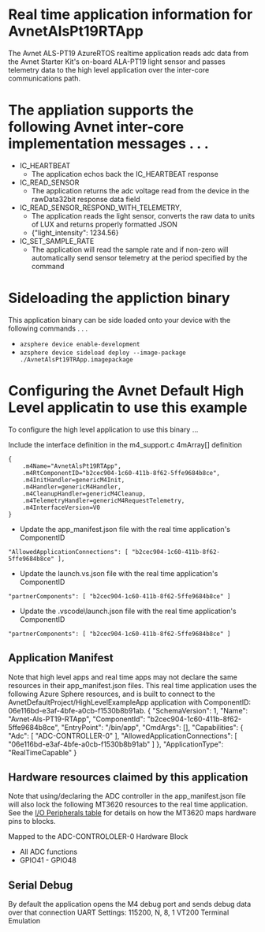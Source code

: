 # Real time application information for AvnetAlsPt19RTApp

The Avnet ALS-PT19 AzureRTOS realtime application reads adc data from the Avnet Starter Kit's on-board ALA-PT19 light sensor and passes telemetry data to the high level application over the inter-core communications path.

# The appliation supports the following Avnet inter-core implementation messages . . .

* IC_HEARTBEAT 
  * The application echos back the IC_HEARTBEAT response
* IC_READ_SENSOR
  * The application returns the adc voltage read from the device in the rawData32bit response data field
* IC_READ_SENSOR_RESPOND_WITH_TELEMETRY, 
  * The application reads the light sensor, converts the raw data to units of LUX and returns properly formatted JSON
  * {"light_intensity": 1234.56} 
* IC_SET_SAMPLE_RATE
  * The application will read the sample rate and if non-zero will automatically send sensor telemetry at the period specified by the command 

# Sideloading the appliction binary
This application binary can be side loaded onto your device with the following commands . . .

* `azsphere device enable-development`
* `azsphere device sideload deploy --image-package ./AvnetAlsPt19TRApp.imagepackage`

# Configuring the Avnet Default High Level applicatin to use this example
To configure the high level application to use this binary ...

Include the interface definition in the m4_support.c 4mArray[] definition

    {
        .m4Name="AvnetAlsPt19RTApp",
        .m4RtComponentID="b2cec904-1c60-411b-8f62-5ffe9684b8ce",
        .m4InitHandler=genericM4Init,
        .m4Handler=genericM4Handler,
        .m4CleanupHandler=genericM4Cleanup,
        .m4TelemetryHandler=genericM4RequestTelemetry,
        .m4InterfaceVersion=V0
    }
   
* Update the app_manifest.json file with the real time application's ComponentID

`"AllowedApplicationConnections": [ "b2cec904-1c60-411b-8f62-5ffe9684b8ce" ],`

* Update the launch.vs.json  file with the real time application's ComponentID

`"partnerComponents": [ "b2cec904-1c60-411b-8f62-5ffe9684b8ce" ]`

* Update the .vscode\launch.json  file with the real time application's ComponentID

`"partnerComponents": [ "b2cec904-1c60-411b-8f62-5ffe9684b8ce" ]`

## Application Manifest
Note that high level apps and real time apps may not declare the same resources in their app_manifest.json files.  This real time application uses the following Azure Sphere resources, and is built to connect to the AvnetDefaultProject/HighLevelExampleApp application with ComponentID: 06e116bd-e3af-4bfe-a0cb-f1530b8b91ab.
    {
        "SchemaVersion": 1,
        "Name": "Avnet-Als-PT19-RTApp",
        "ComponentId": "b2cec904-1c60-411b-8f62-5ffe9684b8ce",
        "EntryPoint": "/bin/app",
        "CmdArgs": [],
        "Capabilities": {
            "Adc": [ "ADC-CONTROLLER-0" ],
            "AllowedApplicationConnections": [ "06e116bd-e3af-4bfe-a0cb-f1530b8b91ab" ]
        },
        "ApplicationType": "RealTimeCapable"
    }

## Hardware resources claimed by this application
Note that using/declaring the ADC controller in the app_manifest.json file will also lock the following MT3620 resources to the real time application.  See the [I/O Peripherals table](https://docs.microsoft.com/en-us/azure-sphere/hardware/mt3620-product-status#io-peripherals) for details on how the MT3620 maps hardware pins to blocks.

Mapped to the ADC-CONTROLOLER-0 Hardware Block
* All ADC functions
* GPIO41 - GPIO48

## Serial Debug
By default the application opens the M4 debug port and sends debug data over that connection
UART Settings: 115200, N, 8, 1
VT200 Terminal Emulation